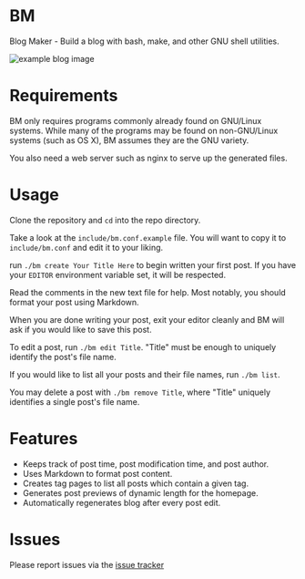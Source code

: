 # BM

Blog Maker - Build a blog with bash, make, and other GNU shell utilities. 

![example blog image](https://i.imgur.com/6chb1CG.png)

# Requirements

BM only requires programs commonly already found on GNU/Linux systems. While
many of the programs may be found on non-GNU/Linux systems (such as OS X), BM
assumes they are the GNU variety.

You also need a web server such as nginx to serve up the generated files.

# Usage

Clone the repository and `cd` into the repo directory.

Take a look at the `include/bm.conf.example` file. You will want to copy it to
`include/bm.conf` and edit it to your liking.

run `./bm create Your Title Here` to begin written your first post. If you have
your `EDITOR` environment variable set, it will be respected.

Read the comments in the new text file for help. Most notably, you should
format your post using Markdown.

When you are done writing your post, exit your editor cleanly and BM will ask
if you would like to save this post. 

To edit a post, run `./bm edit Title`. "Title" must be enough to uniquely
identify the post's file name.

If you would like to list all your posts and their file names, run `./bm list`.

You may delete a post with `./bm remove Title`, where "Title" uniquely
identifies a single post's file name.

# Features

* Keeps track of post time, post modification time, and post author.
* Uses Markdown to format post content.
* Creates tag pages to list all posts which contain a given tag.
* Generates post previews of dynamic length for the homepage.
* Automatically regenerates blog after every post edit.

# Issues
Please report issues via the [issue tracker](issues)
